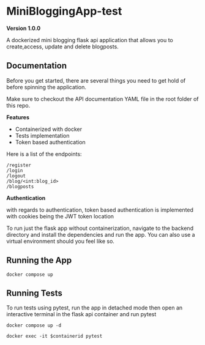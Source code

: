 # MiniBloggingApp-test

**Version 1.0.0**

A dockerized mini blogging flask api application that allows you to create,access, update and delete blogposts.

## Documentation

Before you get started, there are several things you need to get hold of before spinning the application.

Make sure to checkout the API documentation YAML file in the root folder of this repo.

**Features**

- Containerized with docker
- Tests implementation
- Token based authentication

Here is a list of the endpoints:

```
/register
/login
/logout
/blog/<int:blog_id>
/blogposts

```

**Authentication**

with regards to authentication, token based authentication is implemented with cookies being the JWT token location

To run just the flask app without containerization, navigate to the backend directory and install the dependencies and run the app. You can also use a virtual environment should you feel like so.

## Running the App

```
docker compose up

```

## Running Tests

To run tests using pytest, run the app in detached mode then open an interactive terminal in the flask api container and run pytest

```
docker compose up -d

docker exec -it $containerid pytest

```

